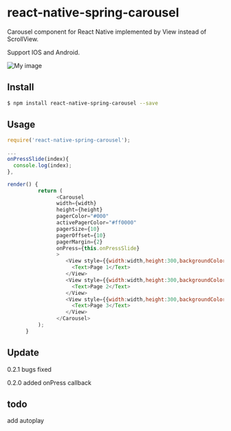 # react-native-spring-carousel

Carousel component for React Native implemented by View instead of ScrollView.

Support IOS and Android.

![My image](http://www.googledrive.com/host/0BwiaTbhy1w5COHdyWVBMcEJCRnc)


## Install

```sh
$ npm install react-native-spring-carousel --save
```

## Usage
```js
require('react-native-spring-carousel');

...
onPressSlide(index){
  console.log(index);
},

render() {
          return (
                <Carousel
                width={width}
                height={height}
                pagerColor="#000"
                activePagerColor="#ff0000"
                pagerSize={10}
                pagerOffset={10}
                pagerMargin={2}
                onPress={this.onPressSlide}
                >
                   <View style={{width:width,height:300,backgroundColor:'#aaa',}}>
                     <Text>Page 1</Text>
                   </View>
                   <View style={{width:width,height:300,backgroundColor:'#bbb',}}>
                     <Text>Page 2</Text>
                   </View>
                   <View style={{width:width,height:300,backgroundColor:'#ccc',}}>
                     <Text>Page 3</Text>
                   </View>
                </Carousel>
          );
      }
```
## Update
0.2.1 bugs fixed

0.2.0 added onPress callback

## todo
add autoplay
